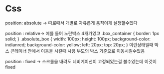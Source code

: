 # Css

position: absolute -> 따로때서 개별로 자유롭게 움직이게 설정할수있다

position : relative->
예를 들어 노란박스 4개가있고
.box_container {
border: 1px solid;
}
.absolute_box {
width: 100px;
height: 100px;
background-color: indianred;
background-color: yellow;
left: 20px;
top: 20px;
}
이런상태일때 박스 콘테이너 안에서 이동을 시킬때 사용
부모의 박스 기준으로 이동시킬수있음

position : fixed ->
스크롤을 내려도 네비게이션이 고정되있는걸 볼수있는데 이것이 fixed
